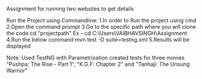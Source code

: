 Assignment for running two websites to get details

Run the Project using Commandline:
1.In order to Run the project using cmd 
2.Open the command prompt
3.Go to the specific path where you will clone the code cd "projectpath" Ex - cd C:\Users\VAIBHAVSINGH\Assignment
4.Run the below command mvn test -D suite=testng.xml
5.Results will be displayed

Note: Used TestNG with Parametrization created tests for three movies "Pushpa: The Rise - Part 1", "K.G.F: Chapter 2" and "Tanhaji: The Unsung Warrior"
